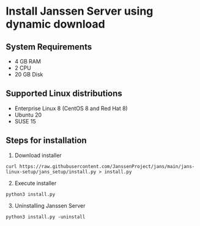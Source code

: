 # Install Janssen Server using dynamic download

## System Requirements
- 4 GB RAM
- 2 CPU
- 20 GB Disk

## Supported Linux distributions
- Enterprise Linux 8 (CentOS 8 and Red Hat 8)
- Ubuntu 20
- SUSE 15

## Steps for installation

1. Download installer
```
curl https://raw.githubusercontent.com/JanssenProject/jans/main/jans-linux-setup/jans_setup/install.py > install.py
```

2. Execute installer
```    
python3 install.py
```

3. Uninstalling Janssen Server
```
python3 install.py -uninstall
```